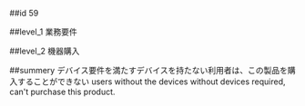 ##id
59

##level_1
業務要件

##level_2
機器購入

##summery
デバイス要件を満たすデバイスを持たない利用者は、この製品を購入することができない
users without the devices without devices required, can't purchase this product.

